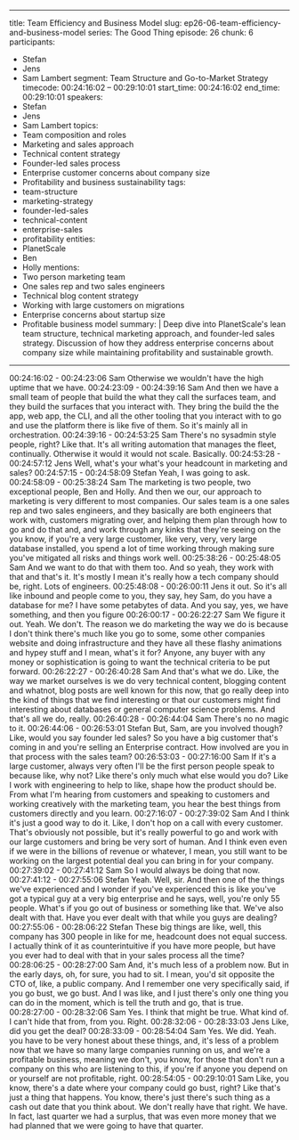 
---
title: Team Efficiency and Business Model
slug: ep26-06-team-efficiency-and-business-model
series: The Good Thing
episode: 26
chunk: 6
participants:
  - Stefan
  - Jens
  - Sam Lambert
segment: Team Structure and Go-to-Market Strategy
timecode: 00:24:16:02 – 00:29:10:01
start_time: 00:24:16:02
end_time: 00:29:10:01
speakers:
  - Stefan
  - Jens
  - Sam Lambert
topics:
  - Team composition and roles
  - Marketing and sales approach
  - Technical content strategy
  - Founder-led sales process
  - Enterprise customer concerns about company size
  - Profitability and business sustainability
tags:
  - team-structure
  - marketing-strategy
  - founder-led-sales
  - technical-content
  - enterprise-sales
  - profitability
entities:
  - PlanetScale
  - Ben
  - Holly
mentions:
  - Two person marketing team
  - One sales rep and two sales engineers
  - Technical blog content strategy
  - Working with large customers on migrations
  - Enterprise concerns about startup size
  - Profitable business model
summary: |
  Deep dive into PlanetScale's lean team structure, technical marketing approach, and founder-led sales strategy. Discussion of how they address enterprise concerns about company size while maintaining profitability and sustainable growth.
---

00:24:16:02 - 00:24:23:06
Sam
Otherwise we wouldn't have the high uptime that we have.
00:24:23:09 - 00:24:39:16
Sam
And then we have a small team of people that build the what they call the surfaces team, and
they build the surfaces that you interact with. They bring the build the the app, web app, the CLI,
and all the other tooling that you interact with to go and use the platform there is like five of
them. So it's mainly all in orchestration.
00:24:39:16 - 00:24:53:25
Sam
There's no sysadmin style people, right? Like that. It's all writing automation that manages the
fleet, continually. Otherwise it would it would not scale. Basically.
00:24:53:28 - 00:24:57:12
Jens
Well, what's your what's your headcount in marketing and sales?
00:24:57:15 - 00:24:58:09
Stefan
Yeah, I was going to ask.
00:24:58:09 - 00:25:38:24
Sam
The marketing is two people, two exceptional people, Ben and Holly. And then we our, our
approach to marketing is very different to most companies. Our sales team is a one sales rep
and two sales engineers, and they basically are both engineers that work with, customers
migrating over, and helping them plan through how to go and do that and, and work through any
kinks that they're seeing on the you know, if you're a very large customer, like very, very, very
large database installed, you spend a lot of time working through making sure you've mitigated
all risks and things work well.
00:25:38:26 - 00:25:48:05
Sam
And we want to do that with them too. And so yeah, they work with that and that's it. It's mostly I
mean it's really how a tech company should be, right. Lots of engineers.
00:25:48:08 - 00:26:00:11
Jens
it out.
So it's all like inbound and people come to you, they say, hey Sam, do you have a database for
me? I have some petabytes of data. And you say, yes, we have something, and then you figure
00:26:00:17 - 00:26:22:27
Sam
We figure it out. Yeah. We don't. The reason we do marketing the way we do is because I don't
think there's much like you go to some, some other companies website and doing infrastructure
and they have all these flashy animations and hypey stuff and I mean, what's it for? Anyone,
any buyer with any money or sophistication is going to want the technical criteria to be put
forward.
00:26:22:27 - 00:26:40:28
Sam
And that's what we do. Like, the way we market ourselves is we do very technical content,
blogging content and whatnot, blog posts are well known for this now, that go really deep into
the kind of things that we find interesting or that our customers might find interesting about
databases or general computer science problems. And that's all we do, really.
00:26:40:28 - 00:26:44:04
Sam
There's no no magic to it.
00:26:44:06 - 00:26:53:01
Stefan
But, Sam, are you involved though? Like, would you say founder led sales? So you have a big
customer that's coming in and you're selling an Enterprise contract. How involved are you in that
process with the sales team?
00:26:53:03 - 00:27:16:00
Sam
If it's a large customer, always very often I'll be the first person people speak to because like,
why not? Like there's only much what else would you do? Like I work with engineering to help to
like, shape how the product should be. From what I'm hearing from customers and speaking to
customers and working creatively with the marketing team, you hear the best things from
customers directly and you learn.
00:27:16:07 - 00:27:39:02
Sam
And I think it's just a good way to do it. Like, I don't hop on a call with every customer. That's
obviously not possible, but it's really powerful to go and work with our large customers and bring
be very sort of human. And I think even even if we were in the billions of revenue or whatever, I
mean, you still want to be working on the largest potential deal you can bring in for your
company.
00:27:39:02 - 00:27:41:12
Sam
So I would always be doing that now.
00:27:41:12 - 00:27:55:06
Stefan
Yeah. Well, sir. And then one of the things we've experienced and I wonder if you've
experienced this is like you've got a typical guy at a very big enterprise and he says, well, you're
only 55 people. What's if you go out of business or something like that. We've also dealt with
that. Have you ever dealt with that while you guys are dealing?
00:27:55:06 - 00:28:06:22
Stefan
These big things are like, well, this company has 300 people in like for me, headcount does not
equal success. I actually think of it as counterintuitive if you have more people, but have you
ever had to deal with that in your sales process all the time?
00:28:06:25 - 00:28:27:00
Sam
And, it's much less of a problem now. But in the early days, oh, for sure, you had to sit. I mean,
you'd sit opposite the CTO of, like, a public company. And I remember one very specifically said,
if you go bust, we go bust. And I was like, and I just there's only one thing you can do in the
moment, which is tell the truth and go, that is true.
00:28:27:00 - 00:28:32:06
Sam
Yes. I think that might be true. What kind of. I can't hide that from, from you. Right.
00:28:32:06 - 00:28:33:03
Jens
Like, did you get the deal?
00:28:33:09 - 00:28:54:04
Sam
Yes. We did. Yeah. you have to be very honest about these things, and, it's less of a problem
now that we have so many large companies running on us, and we're a profitable business,
meaning we don't, you know, for those that don't run a company on this who are listening to this,
if you're if anyone you depend on or yourself are not profitable, right.
00:28:54:05 - 00:29:10:01
Sam
Like, you know, there's a date where your company could go bust, right? Like that's just a thing
that happens. You know, there's just there's such thing as a cash out date that you think about.
We don't really have that right. We have. In fact, last quarter we had a surplus, that was even
more money that we had planned that we were going to have that quarter.